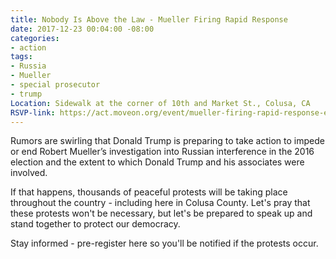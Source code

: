 ```yaml
---
title: Nobody Is Above the Law - Mueller Firing Rapid Response
date: 2017-12-23 00:04:00 -08:00
categories:
- action
tags:
- Russia
- Mueller
- special prosecutor
- trump
Location: Sidewalk at the corner of 10th and Market St., Colusa, CA
RSVP-link: https://act.moveon.org/event/mueller-firing-rapid-response-events/19153
---
```


Rumors are swirling that Donald Trump is preparing to take action to impede or end Robert Mueller’s investigation into Russian interference in the 2016 election and the extent to which Donald Trump and his associates were involved. 

If that happens, thousands of peaceful protests will be taking place throughout the country - including here in Colusa County. Let's pray that these protests won't be necessary, but let's be prepared to speak up and stand together to protect our democracy. 

Stay informed - pre-register here so you'll be notified if the protests occur. 